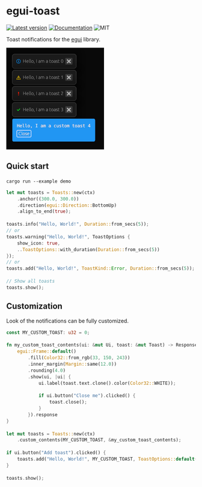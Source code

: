 # egui-toast

[![Latest version](https://img.shields.io/crates/v/egui-toast.svg)](https://crates.io/crates/egui-toast)
[![Documentation](https://docs.rs/egui-toast/badge.svg)](https://docs.rs/egui-toast)
![MIT](https://img.shields.io/badge/license-MIT-blue.svg)

Toast notifications for the [egui](https://github.com/emilk/egui) library.

![Toast types](toasts.png)

## Quick start

`cargo run --example demo`

```rust
let mut toasts = Toasts::new(ctx)
    .anchor((300.0, 300.0))
    .direction(egui::Direction::BottomUp)
    .align_to_end(true);

toasts.info("Hello, World!", Duration::from_secs(5));
// or
toasts.warning("Hello, World!", ToastOptions {
    show_icon: true,
    ..ToastOptions::with_duration(Duration::from_secs(5))
});
// or
toasts.add("Hello, World!", ToastKind::Error, Duration::from_secs(5));

// Show all toasts
toasts.show();
```

## Customization

Look of the notifications can be fully customized.

```rust
const MY_CUSTOM_TOAST: u32 = 0;

fn my_custom_toast_contents(ui: &mut Ui, toast: &mut Toast) -> Response {
    egui::Frame::default()
        .fill(Color32::from_rgb(33, 150, 243))
        .inner_margin(Margin::same(12.0))
        .rounding(4.0)
        .show(ui, |ui| {
            ui.label(toast.text.clone().color(Color32::WHITE));

            if ui.button("Close me").clicked() {
                toast.close();
            }
        }).response
}

let mut toasts = Toasts::new(ctx)
    .custom_contents(MY_CUSTOM_TOAST, &my_custom_toast_contents);

if ui.button("Add toast").clicked() {
    toasts.add("Hello, World!", MY_CUSTOM_TOAST, ToastOptions::default());
}

toasts.show();
```